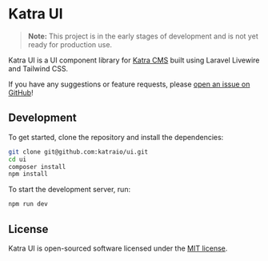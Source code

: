 # Katra UI

> **Note:** This project is in the early stages of development and is not yet ready for production use.

Katra UI is a UI component library for [Katra CMS](https://github.com/katraio/katra) built using Laravel Livewire and Tailwind CSS.

If you have any suggestions or feature requests, please [open an issue on GitHub](https://github.com/katraio/katra/issues/new)!

## Development

To get started, clone the repository and install the dependencies:

```bash
git clone git@github.com:katraio/ui.git
cd ui
composer install
npm install
```

To start the development server, run:

```bash
npm run dev
```

## License

Katra UI is open-sourced software licensed under the [MIT license](LICENSE.md).
